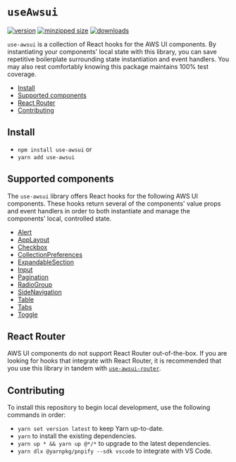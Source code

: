 # `useAwsui`

[![version](https://img.shields.io/npm/v/use-awsui.svg)](https://www.npmjs.com/package/use-awsui)
[![minzipped size](https://img.shields.io/bundlephobia/minzip/use-awsui.svg)](https://www.npmjs.com/package/use-awsui)
[![downloads](https://img.shields.io/npm/dt/use-awsui.svg)](https://www.npmjs.com/package/use-awsui)

`use-awsui` is a collection of React hooks for the AWS UI components. By
instantiating your components' local state with this library, you can save
repetitive boilerplate surrounding state instantiation and event handlers. You
may also rest comfortably knowing this package maintains 100% test coverage.

- [Install](#install)
- [Supported components](#supported-components)
- [React Router](#react-router)
- [Contributing](#contributing)

## Install

- `npm install use-awsui` or
- `yarn add use-awsui`

## Supported components

The `use-awsui` library offers React hooks for the following AWS UI components.
These hooks return several of the components' value props and event handlers in
order to both instantiate and manage the components' local, controlled state.

- [Alert](https://github.com/CharlesStover/use-awsui/blob/master/docs/use-alert.md)
- [AppLayout](https://github.com/CharlesStover/use-awsui/blob/master/docs/use-app-layout.md)
- [Checkbox](https://github.com/CharlesStover/use-awsui/blob/master/docs/use-checkbox.md)
- [CollectionPreferences](https://github.com/CharlesStover/use-awsui/blob/master/docs/use-collection-preferences.md)
- [ExpandableSection](https://github.com/CharlesStover/use-awsui/blob/master/docs/use-expandable-section.md)
- [Input](https://github.com/CharlesStover/use-awsui/blob/master/docs/use-input.md)
- [Pagination](https://github.com/CharlesStover/use-awsui/blob/master/docs/use-pagination.md)
- [RadioGroup](https://github.com/CharlesStover/use-awsui/blob/master/docs/use-radio-group.md)
- [SideNavigation](https://github.com/CharlesStover/use-awsui/blob/master/docs/use-side-navigation.md)
- [Table](https://github.com/CharlesStover/use-awsui/blob/master/docs/use-table.md)
- [Tabs](https://github.com/CharlesStover/use-awsui/blob/master/docs/use-tabs.md)
- [Toggle](https://github.com/CharlesStover/use-awsui/blob/master/docs/use-toggle.md)

## React Router

AWS UI components do not support React Router out-of-the-box. If you are looking
for hooks that integrate with React Router, it is recommended that you use this
library in tandem with
[`use-awsui-router`](https://www.npmjs.com/package/use-awsui-router).

## Contributing

To install this repository to begin local development, use the following
commands in order:

- `yarn set version latest` to keep Yarn up-to-date.
- `yarn` to install the existing dependencies.
- `yarn up * && yarn up @*/*` to upgrade to the latest dependencies.
- `yarn dlx @yarnpkg/pnpify --sdk vscode` to integrate with VS Code.

